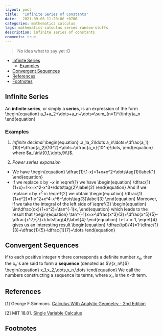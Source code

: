 ```yaml
---
layout: post
title:  "Infinite Series of Constants"
date:   2021-09-06 11:20:00 +0700
categories: mathematics calculus
tags: mathematics calculus series random-stuffs
description: infinite series of constants
comments: true
---
```

> No idea what to say yet :D

<!-- excerpt-end -->
- [Infinite Series](#infinite-series)
	- [Examples](#examples)
- [Convergent Sequences](#convergent-sequences)
- [References](#references)
- [Footnotes](#footnotes)


## Infinite Series
An **infinite series**, or simply a **series**, is an expression of the form
\begin{equation}
a_1+a_2+\dots+a_n+\dots=\sum_{n=1}^{\infty}a_n
\end{equation}

### Examples
1. *Infinite decimal*
\begin{equation}
.a_1a_2\ldots a_n\ldots=\dfrac{a_1}{10}+\dfrac{a_2}{10^2}+\dots+\dfrac{a_n}{10^n}\dots,
\end{equation}
where $a_i\in\\{0,1,\dots,9\\}$.  

2. *Power series expansion*
- We have
\begin{equation}
\dfrac{1}{1-x}=1+x+x^2+\dots\tag{1}\label{1}
\end{equation}
- If we replace $x$ by $-x$ in \eqref{1} we have
\begin{equation}
\dfrac{1}{1+x}=1-x+x^2-x^3+\dots\tag{2}\label{2}
\end{equation}
And if we replace $x$ by $x^2$ in \eqref{2} we obtain
\begin{equation}
\dfrac{1}{1+x^2}=1-x^2+x^4-x^6+\dots\tag{3}\label{3}
\end{equation}
Moreover, if we take the integral of the left side of \eqref{3}
\begin{equation}
\int\dfrac{dx}{1+x^2}=\tan^{-1}x,
\end{equation}
which leads to the result that
\begin{equation}
\tan^{-1}x=x-\dfrac{x^3}{3}+\dfrac{x^5}{5}-\dfrac{x^7}{7}+\dots\tag{4}\label{4}
\end{equation}
Let $x=1$, \eqref{4} gives us an interesting result
\begin{equation}
\dfrac{\pi}{4}=1-\dfrac{1}{3}+\dfrac{1}{5}-\dfrac{1}{7}+\dots
\end{equation}

## Convergent Sequences
If to each positive integer $n$ there corresponds a definite number $x_n$, then the $x_n$'s are said to form a **sequence** (denoted as $\\{x_n\\}$)
\begin{equation}
x_1,x_2,\dots,x_n,\dots
\end{equation}
We call the numbers constructing a sequence its terms, where $x_n$ is the $n$-th term.  




## References
[1] George F.Simmons. [Calculus With Analytic Geometry - 2nd Edition](https://www.amazon.com/Calculus-Analytic-Geometry-George-Simmons/dp/0070576424)  

[2] MIT 18.01. [Single Variable Calculus](https://ocw.mit.edu/courses/mathematics/18-01-single-variable-calculus-fall-2006/)

## Footnotes
